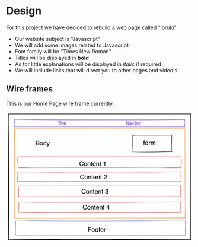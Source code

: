 # Design

For this project we have decided to rebuild a web page called "loruki"

- Our website subject is "Javascript"
- We will add some images related to Javascript
- Font family will be "Times New Roman"
- Titles will be displayed in **bold**
- As for little explanations will be displayed in _italic_ if required
- We will include links that will direct you to other pages and video's

## Wire frames

This is our Home Page wire frame currently:

![wire frame]('/../../assets/design.png)
